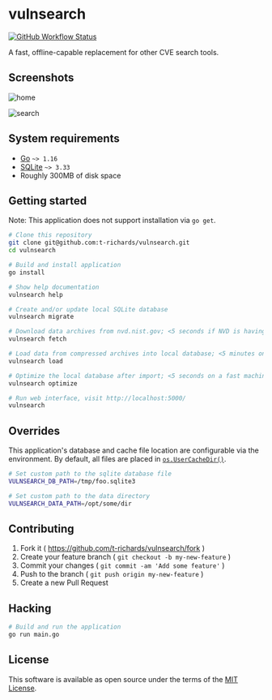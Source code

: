 # vulnsearch

[![GitHub Workflow Status](https://img.shields.io/github/workflow/status/t-richards/vulnsearch/Test?style=flat-square)](https://github.com/t-richards/vulnsearch/actions)

A fast, offline-capable replacement for other CVE search tools.

## Screenshots

![home](https://user-images.githubusercontent.com/3905798/100484708-86068280-30cb-11eb-8f9a-a3b610e17845.png)

![search](https://user-images.githubusercontent.com/3905798/100484711-8737af80-30cb-11eb-97c0-ec5a7eba8408.png)


## System requirements

- [Go][golang] `~> 1.16`
- [SQLite][sqlite] `~> 3.33`
- Roughly 300MB of disk space

## Getting started

Note: This application does not support installation via `go get`.

```bash
# Clone this repository
git clone git@github.com:t-richards/vulnsearch.git
cd vulnsearch

# Build and install application
go install

# Show help documentation
vulnsearch help

# Create and/or update local SQLite database
vulnsearch migrate

# Download data archives from nvd.nist.gov; <5 seconds if NVD is having a good day.
vulnsearch fetch

# Load data from compressed archives into local database; <5 minutes on a fast machine with SSD.
vulnsearch load

# Optimize the local database after import; <5 seconds on a fast machine with SSD.
vulnsearch optimize

# Run web interface, visit http://localhost:5000/
vulnsearch
```

## Overrides

This application's database and cache file location are configurable via the environment.
By default, all files are placed in [`os.UserCacheDir()`][cachedir].

```bash
# Set custom path to the sqlite database file
VULNSEARCH_DB_PATH=/tmp/foo.sqlite3

# Set custom path to the data directory
VULNSEARCH_DATA_PATH=/opt/some/dir
```

## Contributing

1. Fork it ( <https://github.com/t-richards/vulnsearch/fork> )
2. Create your feature branch ( `git checkout -b my-new-feature` )
3. Commit your changes ( `git commit -am 'Add some feature'` )
4. Push to the branch ( `git push origin my-new-feature` )
5. Create a new Pull Request

## Hacking

```bash
# Build and run the application
go run main.go
```

## License

This software is available as open source under the terms of the [MIT License][license].

[cachedir]: https://golang.org/pkg/os/#UserCacheDir
[golang]: https://golang.org
[license]: LICENSE
[sqlite]: https://www.sqlite.org/index.html
